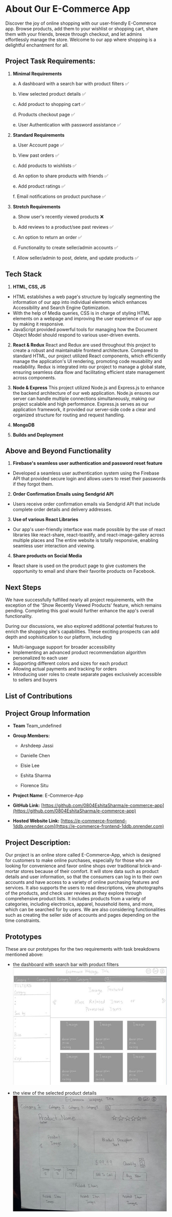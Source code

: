 # About Our E-Commerce App
Discover the joy of online shopping with our user-friendly E-Commerce app. Browse products, add them to your wishlist or shopping cart, share them with your friends, breeze through checkout, and let admins effortlessly manage the store. Welcome to our app where shopping is a delightful enchantment for all.

## **Project Task Requirements**:

1.  **Minimal Requirements**

    a.  A dashboard with a search bar with product filters ✅

    b.  View selected product details ✅

    c.  Add product to shopping cart ✅

    d.  Products checkout page ✅

    e.  User Authentication with password assistance ✅

2.  **Standard Requirements**

    a.  User Account page ✅

    b.  View past orders ✅

    c.  Add products to wishlists ✅

    d.  An option to share products with friends ✅

    e.  Add product ratings ✅

    f.  Email notifications on product purchase ✅

4.  **Stretch Requirements**

    a.  Show user's recently viewed products ❌

    b.  Add reviews to a product/see past reviews ✅

    c.  An option to return an order ✅

    d.  Functionality to create seller/admin accounts ✅

    f.  Allow seller/admin to post, delete, and update products ✅

    
## Tech Stack

1. **HTML, CSS, JS**
- HTML establishes a web page's structure by logically segmenting the information of our app into individual elements which enhances Accessibility and Search Engine Optimization.
- With the help of Media queries, CSS is in charge of styling HTML elements on a webpage and improving the user experience of our app by making it responsive.
- JavaScript provided powerful tools for managing how the Document Object Model should respond to various user-driven events. 

2. **React & Redux**
React and Redux are used throughout this project to create a robust and maintainable frontend architecture. Compared to standard HTML, our project utilized React components, which efficiently manage the application's UI rendering, promoting code reusability and readability. Redux is integrated into our project to manage a global state, ensuring seamless data flow and facilitating efficient state management across components.

3. **Node & Express**
This project utilized Node.js and Express.js to enhance the backend architecture of our web application. Node.js ensures our server can handle multiple connections simultaneously, making our project scalable and high performance. Express.js serves as our application framework, it provided our server-side code a clear and organized structure for routing and request handling. 

4. **MongoDB**

5. **Builds and Deployment**


## Above and Beyond Functionality
1. **Firebase's seamless user authentication and password reset feature**
  - Developed a seamless user authentication system using the Firebase API that provided secure login and allows users to reset their passwords if they forgot them.
2. **Order Confirmation Emails using Sendgrid API**
- Users receive order confirmation emails via Sendgrid API that include complete order details and delivery addresses.
3. **Use of various React Libraries**
- Our app's user-friendly interface was made possible by the use of react libraries like react-share, react-toastify, and react-image-gallery across multiple places and The entire website is totally responsive, enabling seamless user interaction and viewing.
4. **Share products on Social Media**
- React share is used on the product page to give customers the opportunity to email and share their favorite products on Facebook.


## Next Steps
We have successfully fulfilled nearly all project requirements, with the exception of the 'Show Recently Viewed Products' feature, which remains pending. Completing this goal  would further enhance the app's overall functionality.

During our discussions, we also explored additional potential features to enrich the shopping site's capabilities. These exciting prospects can add depth and sophistication to our platform, including
- Multi-language support for broader accessibility
- Implementing an advanced product recommendation algorithm personalized to each user
- Supporting different colors and sizes for each product
- Allowing actual payments and tracking for orders
- Introducing user roles to create separate pages exclusively accessible to sellers and buyers


## List of Contributions


## Project Group Information

- **Team** Team_undefined

- **Group Members:**
  
    - Arshdeep Jassi
  
    - Danielle Chen
  
    - Elsie Lee

    - Eshita Sharma

    - Florence Situ

- **Project Name**: E-Commerce-App
- **GitHub
Link:** [https://github.com/0804EshitaSharma/e-commerce-app](https://github.com/0804EshitaSharma/e-commerce-app)
- **Hosted Website
Link:** [https://e-commerce-frontend-1ddb.onrender.com](https://e-commerce-frontend-1ddb.onrender.com)

## **Project Description:**
Our project is an online store called E-Commerce-App, which is designed for customers to make online purchases, especially for those who are looking for convenience and favor 
online shops over traditional brick-and-mortar stores because of their comfort. It will store data such as product details and user information, so that the consumers can log in to their own accounts and have access to a variety of online purchasing features and services. It also supports the users to read descriptions, view photographs of the products, and check user reviews as they explore through comprehensive product lists. It includes products from a variety of categories, including electronics, apparel, household items, and more, which can be searched for by users. We are also considering functionalities such as creating the seller side of accounts and pages depending on the time constraints.


## Prototypes

These are our prototypes for the two requirements with task breakdowns mentioned above:

- the dashboard with search bar with product filters
![image](prototypes/dashboard-prototype.jpeg)

- the view of the selected product details
![image](prototypes/productDetails-prototype.jpeg)
